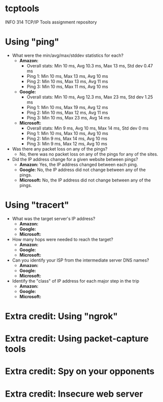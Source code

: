 # tcptools
INFO 314 TCP/IP Tools assignment repository

<h1> Using "ping" </h1>

- What were the min/avg/max/stddev statistics for each?
  - <b>Amazon:</b>
    - Overall stats: Min 10 ms, Avg 10.3 ms, Max 13 ms, Std dev 0.47 ms
    - Ping 1: Min 10 ms, Max 13 ms, Avg 10 ms
    - Ping 2: Min 10 ms, Max 13 ms, Avg 11 ms
    - Ping 3: Min 10 ms, Max 11 ms, Avg 10 ms
  - <b>Google:</b> 
    - Overall stats: Min 10 ms, Avg 12.3 ms, Max 23 ms, Std dev 1.25 ms
    - Ping 1: Min 10 ms, Max 19 ms, Avg 12 ms
    - Ping 2: Min 10 ms, Max 12 ms, Avg 11 ms
    - Ping 3: Min 10 ms, Max 23 ms, Avg 14 ms
  - <b>Microsoft:</b> 
    - Overall stats: Min 9 ms, Avg 10 ms, Max 14 ms, Std dev 0 ms
    - Ping 1: Min 10 ms, Max 10 ms, Avg 10 ms
    - Ping 2: Min 9 ms, Max 14 ms, Avg 10 ms
    - Ping 3: Min 9 ms, Max 12 ms, Avg 10 ms
- Was there any packet loss on any of the pings?
  - No, there was no packet loss on any of the pings for any of the sites.
- Did the IP address change for a given website between pings?
  - <b>Amazon:</b> Yes, the IP address changed between each ping.
  - <b>Google:</b> No, the IP address did not change between any of the pings.
  - <b>Microsoft:</b> No, the IP address did not change between any of the pings.

<h1> Using "tracert" </h1>

- What was the target server's IP address?
  - <b>Amazon:</b> 
  - <b>Google:</b> 
  - <b>Microsoft:</b> 
- How many hops were needed to reach the target?
  - <b>Amazon:</b> 
  - <b>Google:</b> 
  - <b>Microsoft:</b> 
- Can you identify your ISP from the intermediate server DNS names?
  - <b>Amazon:</b> 
  - <b>Google:</b> 
  - <b>Microsoft:</b> 
- Identify the "class" of IP address for each major step in the trip
  - <b>Amazon:</b> 
  - <b>Google:</b> 
  - <b>Microsoft:</b> 

<h1> Extra credit: Using "ngrok" </h1>

<h1> Extra credit: Using packet-capture tools </h1>

<h1> Extra credit: Spy on your opponents </h1>

<h1> Extra credit: Insecure web server </h1>
